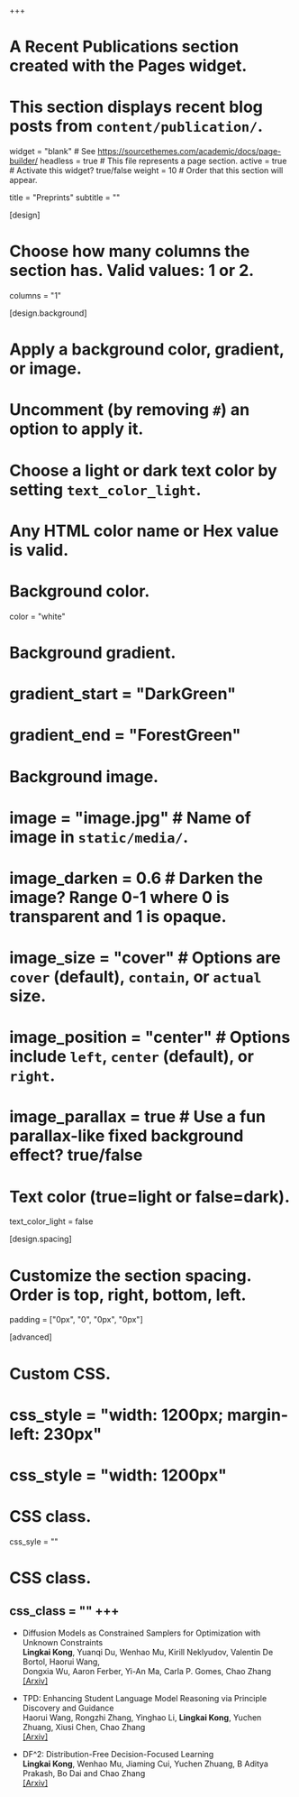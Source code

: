 +++
# A Recent Publications section created with the Pages widget.
# This section displays recent blog posts from `content/publication/`.

widget = "blank"  # See https://sourcethemes.com/academic/docs/page-builder/
headless = true  # This file represents a page section.
active = true  # Activate this widget? true/false
weight = 10  # Order that this section will appear.

title = "Preprints"
subtitle = ""

[design]
  # Choose how many columns the section has. Valid values: 1 or 2.
  columns = "1"

[design.background]
  # Apply a background color, gradient, or image.
  #   Uncomment (by removing `#`) an option to apply it.
  #   Choose a light or dark text color by setting `text_color_light`.
  #   Any HTML color name or Hex value is valid.

  # Background color.
  color = "white"
  
  # Background gradient.
  # gradient_start = "DarkGreen"
  # gradient_end = "ForestGreen"
  
  # Background image.
  # image = "image.jpg"  # Name of image in `static/media/`.
  # image_darken = 0.6  # Darken the image? Range 0-1 where 0 is transparent and 1 is opaque.
  # image_size = "cover"  #  Options are `cover` (default), `contain`, or `actual` size.
  # image_position = "center"  # Options include `left`, `center` (default), or `right`.
  # image_parallax = true  # Use a fun parallax-like fixed background effect? true/false
  
  # Text color (true=light or false=dark).
  text_color_light = false

[design.spacing]
  # Customize the section spacing. Order is top, right, bottom, left.
  padding = ["0px", "0", "0px", "0px"]

[advanced]
 # Custom CSS. 
 # css_style = "width: 1200px; margin-left: 230px"
 # css_style = "width: 1200px"
 # CSS class.
 css_syle = ""
 # CSS class.
 css_class = ""
+++
---
- Diffusion Models as Constrained Samplers for Optimization with Unknown Constraints <br>
**Lingkai Kong**, Yuanqi Du, Wenhao Mu, Kirill Neklyudov, Valentin De Bortol, Haorui Wang, <br> Dongxia Wu, Aaron Ferber, Yi-An Ma, Carla P. Gomes, Chao Zhang <br>
[[Arxiv]](https://arxiv.org/abs/2402.18012)


- TPD: Enhancing Student Language Model Reasoning via Principle Discovery and Guidance <br>
Haorui Wang, Rongzhi Zhang, Yinghao Li, **Lingkai Kong**, Yuchen Zhuang, Xiusi Chen, Chao Zhang <br>
[[Arxiv]](https://arxiv.org/abs/2401.13849)

- DF^2: Distribution-Free Decision-Focused Learning <br>
**Lingkai Kong**, Wenhao Mu, Jiaming Cui, Yuchen Zhuang, B Aditya Prakash, Bo Dai and Chao Zhang <br>
[[Arxiv]](https://arxiv.org/abs/2308.05889)



